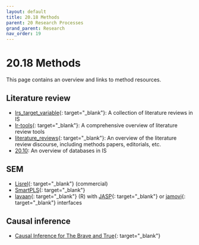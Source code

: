```yaml
---
layout: default
title: 20.18 Methods
parent: 20 Research Processes
grand_parent: Research
nav_order: 19
---
```


# 20.18 Methods

This page contains an overview and links to method resources.

## Literature review

- [lrs_target_variable](https://github.com/digital-work-lab/lrs_target_variable){: target="_blank"}: A collection of literature reviews in IS
- [lr-tools](https://github.com/digital-work-lab/lr_tools){: target="_blank"}: A comprehensive overview of literature review tools
- [literature_reviews](https://github.com/digital-work-lab/literature_reviews){: target="_blank"}: An overview of the literature review discourse, including methods papers, editorials, etc.
- [20.10](20.10.literature-review.html): An overview of databases in IS

## SEM

- [Lisrel](https://ssilive.com/license/lisrel){: target="_blank"} (commercial)
- [SmartPLS](https://smartpls.com/){: target="_blank"}
- [lavaan](https://lavaan.ugent.be/tutorial/){: target="_blank"} (R) with [JASP](https://jasp-stats.org/2018/07/03/how-to-perform-structural-equation-modeling-in-jasp/){: target="_blank"} or [jamovi](https://www.jamovi.org/){: target="_blank"} interfaces

## Causal inference

- [Causal Inference for The Brave and True](https://matheusfacure.github.io/python-causality-handbook/landing-page.html){: target="_blank"}
